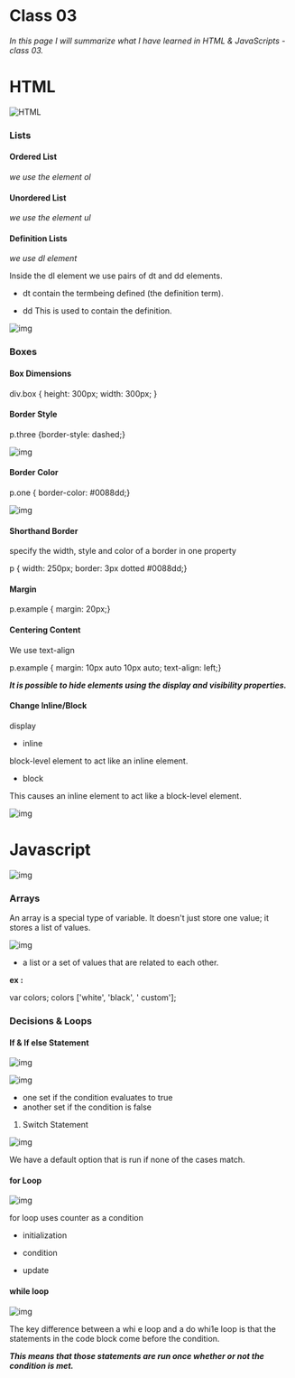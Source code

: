 # Class 03

*In this page I will summarize what I have learned in HTML & JavaScripts - class 03.*

# HTML

![HTML](https://farm6.staticflickr.com/5005/5372580945_2988198c90.jpg)

### Lists

#### Ordered List

  *we use the element ol*

#### Unordered List

*we use the element ul*

#### Definition Lists

*we use dl element*

Inside the dl element we use pairs of dt and dd elements.

- dt  contain the termbeing defined (the definition term).

- dd This is used to contain the definition.


![img](https://i.stack.imgur.com/4IL5O.jpg)

### Boxes

#### Box Dimensions 

div.box {
height: 300px;
width: 300px;
}

#### Border Style

p.three {border-style: dashed;}


![img](https://s3.amazonaws.com/webucator-how-tos/2304.png)

#### Border Color

p.one {
border-color: #0088dd;}

![img](https://i.ytimg.com/vi/a-P0Hg0kWLU/maxresdefault.jpg)

#### Shorthand Border 

specify the width, style and color of a border in one property

p {
width: 250px;
border: 3px dotted #0088dd;}

#### Margin
p.example {
margin: 20px;}

#### Centering Content 

We use text-align   


p.example {
margin: 10px auto 10px auto;
text-align: left;}


***It is possible to hide elements using the display and visibility properties.***

#### Change Inline/Block

display

- inline 

block-level element to act like an inline element.

- block 

This causes an inline element to act like a block-level element.

![img](https://i.stack.imgur.com/mGTYI.png)

# Javascript


![img](https://cacm.acm.org/system/assets/0001/7595/102114_Gaurang_JavaScript-and-the.large.jpg?1476779478&1413913211)


### Arrays


An array is a special type of variable. It doesn't just store one value; it stores a list of values. 

![img](https://array-freeze-javascript.ncmpcppapero.buzz/img/706404.jpg)

-  a list or a set of values that are related to each other. 

**ex :**

 var colors;
colors ['white', 'black', ' custom'];

### Decisions & Loops

#### If & If else Statement


![img](https://www.kirupa.com/html5/images/if_else_72.png)

![img](https://cdn.programiz.com/sites/tutorial2program/files/how-if-else-works-c-programming.jpg)

- one set if the condition evaluates to true
- another set if the condition is false 

1. Switch Statement

![img](https://codeforwin.org/wp-content/uploads/2017/08/switch-statement-flowchart.png)

We have a default option that is run if none of the cases match.


####  for Loop

![img](https://www.journaldev.com/wp-content/uploads/2017/10/java-for-loop.png)

for loop uses counter as a condition 

- initialization

- condition

- update

#### while loop


![img](https://www.sqlshack.com/wp-content/uploads/2019/10/flow-chart-of-the-sql-while-loop.png)



The key difference between a whi e loop and a do whi1e loop is that the statements in the code block come before the condition.


 ***This means that those statements are run once whether or not the condition is met.***
